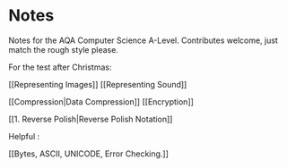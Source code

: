 # Notes

Notes for the AQA Computer Science A-Level.
Contributes welcome, just match the rough style please.

For the test after Christmas:

[[Representing Images]]
[[Representing Sound]]

[[Compression|Data Compression]]
[[Encryption]]

[[1. Reverse Polish|Reverse Polish Notation]]

Helpful :

[[Bytes, ASCII, UNICODE, Error Checking.]]
